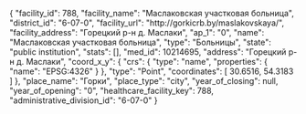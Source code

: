 {
    "facility_id": 788,
    "facility_name": "Маслаковская участковая больница",
    "district_id": "6-07-0",
    "facility_url": "http:\/\/gorkicrb.by\/maslakovskaya\/",
    "facility_address": "Горецкий р-н д. Маслаки",
    "ap_1": "0",
    "name": "Маслаковская участковая больница",
    "type": "Больницы",
    "state": "public institution",
    "stats": [],
    "med_id": 10214695,
    "address": "Горецкий р-н д. Маслаки",
    "coord_x_y": {
        "crs": {
            "type": "name",
            "properties": {
                "name": "EPSG:4326"
            }
        },
        "type": "Point",
        "coordinates": [
            30.6516,
            54.3183
        ]
    },
    "place_name": "Горки",
    "place_type": "city",
    "year_of_closing": null,
    "year_of_opening": "0",
    "healthcare_facility_key": 788,
    "administrative_division_id": "6-07-0"
}